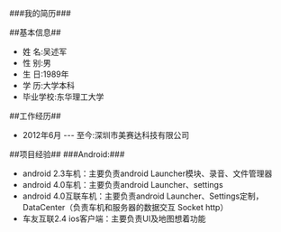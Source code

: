 ###我的简历###

##基本信息##
* 姓 名:吴述军
* 性 别:男
* 生 日:1989年
* 学 历:大学本科
* 毕业学校:东华理工大学

##工作经历##
* 2012年6月 --- 至今:深圳市美赛达科技有限公司

##项目经验##
###Android:###
* android 2.3车机：主要负责android Launcher模块、录音、文件管理器
* android 4.0车机：主要负责android Launcher、settings
* android 4.0互联车机：主要负责android Launcher、Settings定制，DataCenter（负责车机和服务器的数据交互 Socket http）
* 车友互联2.4 ios客户端：主要负责UI及地图想着功能

